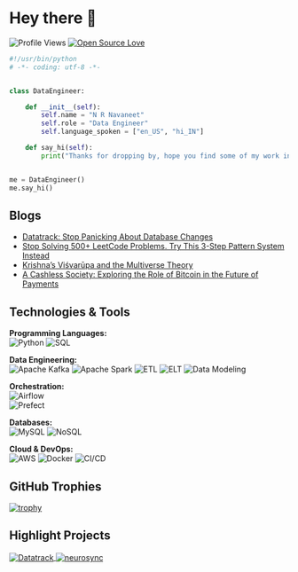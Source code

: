 # Hey there 👋

![Profile Views](https://komarev.com/ghpvc/?username=nrnavaneet&label=Profile%20Views&color=blue&style=flat-square)
[![Open Source Love](https://badges.frapsoft.com/os/v1/open-source.svg?v=102)](https://github.com/ellerbrock/open-source-badge/)

```python
#!/usr/bin/python
# -*- coding: utf-8 -*-


class DataEngineer:

    def __init__(self):
        self.name = "N R Navaneet"
        self.role = "Data Engineer"
        self.language_spoken = ["en_US", "hi_IN"]

    def say_hi(self):
        print("Thanks for dropping by, hope you find some of my work interesting.")


me = DataEngineer()
me.say_hi()
```
## Blogs

- [Datatrack: Stop Panicking About Database Changes](https://medium.com/@navaneetnr/datatrack-stop-panicking-about-database-changes-d7449d1ee529)
- [Stop Solving 500+ LeetCode Problems. Try This 3-Step Pattern System Instead](https://medium.com/@navaneetnr/stop-solving-500-leetcode-problems-try-this-3-step-pattern-system-instead-3c463f8cc602)
- [Krishna’s Viśvarūpa and the Multiverse Theory](https://medium.com/@navaneetnr/krishnas-vi%C5%9Bvar%C5%ABpa-and-the-multiverse-theory-an-ancient-vision-of-infinite-realities-7df103fead68)
- [A Cashless Society: Exploring the Role of Bitcoin in the Future of Payments](https://medium.com/@navaneetnr/a-cashless-society-exploring-the-role-of-bitcoin-in-the-future-of-payments-593669cce190)


## Technologies & Tools

**Programming Languages:**  
![Python](https://img.shields.io/badge/Code-Python-informational?style=flat&logo=python&logoColor=white&color=6aa6f8)
![SQL](https://img.shields.io/badge/Code-SQL-informational?style=flat&logo=sqlite&logoColor=white&color=6aa6f8)

**Data Engineering:**  
![Apache Kafka](https://img.shields.io/badge/Stream-Apache_Kafka-informational?style=flat&logo=apache-kafka&logoColor=white&color=6aa6f8)
![Apache Spark](https://img.shields.io/badge/Compute-Apache_Spark-informational?style=flat&logo=apache-spark&logoColor=white&color=6aa6f8)
![ETL](https://img.shields.io/badge/Process-ETL-informational?style=flat&logo=dataiku&logoColor=white&color=6aa6f8)
![ELT](https://img.shields.io/badge/Process-ELT-informational?style=flat&logo=dataiku&logoColor=white&color=6aa6f8)
![Data Modeling](https://img.shields.io/badge/Modeling-Data_Modeling-informational?style=flat&logo=databricks&logoColor=white&color=6aa6f8)

**Orchestration:**  
![Airflow](https://img.shields.io/badge/Orchestration-Apache_Airflow-informational?style=flat&logo=apache-airflow&logoColor=white&color=6aa6f8)  
![Prefect](https://img.shields.io/badge/Orchestration-Prefect-informational?style=flat&logo=prefect&logoColor=white&color=6aa6f8)

**Databases:**  
![MySQL](https://img.shields.io/badge/DB-MySQL-informational?style=flat&logo=mysql&logoColor=white&color=6aa6f8)
![NoSQL](https://img.shields.io/badge/DB-NoSQL-informational?style=flat&logo=mongodb&logoColor=white&color=6aa6f8)

**Cloud & DevOps:**  
![AWS](https://img.shields.io/badge/Cloud-AWS-informational?style=flat&logo=amazon-aws&logoColor=white&color=6aa6f8)
![Docker](https://img.shields.io/badge/DevOps-Docker-informational?style=flat&logo=docker&logoColor=white&color=6aa6f8)
![CI/CD](https://img.shields.io/badge/DevOps-CI%2FCD-informational?style=flat&logo=gitlab&logoColor=white&color=6aa6f8)

<!-- ## &#x1f4c8; GitHub Stats

<a href="https://github.com/nrnavaneet/nrnavaneeta">
  <img align="center" src="https://github-readme-stats.vercel.app/api/top-langs/?username=nrnavaneet&hide=c%2B%2B,c,matlab,assembly&title_color=6aa6f8&text_color=8a919a&icon_color=6aa6f8&bg_color=22272e" alt="Navaneet's GitHub Stats" />
</a>

<a href="https://github.com/nrnavaneet/nrnavaneet">
  <img align="center" src="https://github-readme-stats.vercel.app/api?username=nrnavaneet&show_icons=true&line_height=27&count_private=true&title_color=6aa6f8&text_color=8a919a&icon_color=6aa6f8&bg_color=22272e" alt="Navaneet's GitHub Stats" />
</a> -->

## GitHub Trophies

[![trophy](https://github-profile-trophy.vercel.app/?username=nrnavaneet&theme=nord&column=7)](https://github.com/ryo-ma/github-profile-trophy)

## Highlight Projects

<a href="https://github.com/nrnavaneet/datatrack">
  <img align="center" src="https://github-readme-stats.vercel.app/api/pin/?username=nrnavaneet&repo=datatrack&show_icons=true&line_height=27&title_color=6aa6f8&text_color=8a919a&icon_color=6aa6f8&bg_color=22272e" alt="Datatrack" />
</a>
<a href="https://github.com/nrnavaneet/neurosync">
  <img align="center" src="https://github-readme-stats.vercel.app/api/pin/?username=nrnavaneet&repo=neurosync&show_icons=true&line_height=27&title_color=6aa6f8&text_color=8a919a&icon_color=6aa6f8&bg_color=22272e" alt="neurosync" />
</a>

